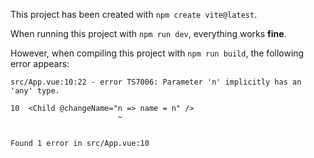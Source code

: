 This project has been created with `npm create vite@latest`.

When running this project with `npm run dev`, everything works **fine**.

However, when compiling this project with `npm run build`, the following error appears:

```
src/App.vue:10:22 - error TS7006: Parameter 'n' implicitly has an 'any' type.

10  <Child @changeName="n => name = n" />
                        ~


Found 1 error in src/App.vue:10
```
